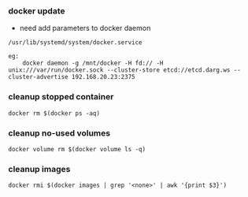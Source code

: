 
### docker update 

* need add parameters to docker daemon
``` 
/usr/lib/systemd/system/docker.service

eg:
    docker daemon -g /mnt/docker -H fd:// -H unix:///var/run/docker.sock --cluster-store etcd://etcd.darg.ws --cluster-advertise 192.168.20.23:2375
```

### cleanup stopped container
```
docker rm $(docker ps -aq)
```

### cleanup no-used volumes

```
docker volume rm $(docker volume ls -q)
```

### cleanup <none> images
```
docker rmi $(docker images | grep '<none>' | awk '{print $3}')
```